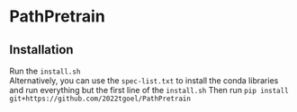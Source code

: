# PathPretrain
 
## Installation
Run the ```install.sh```       
Alternatively, you can use the ```spec-list.txt``` to install the conda libraries and run everything but the first line of the ```install.sh```
Then run ```pip install git+https://github.com/2022tgoel/PathPretrain```
